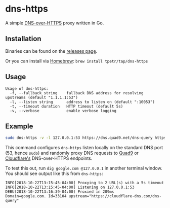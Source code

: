 # dns-https

A simple [DNS-over-HTTPS](https://en.wikipedia.org/wiki/DNS_over_HTTPS) proxy written in Go.

## Installation

Binaries can be found on the [releases page](https://github.com/tpetr/dns-https/releases).

Or you can install via [Homebrew](https://brew.sh/): `brew install tpetr/tap/dns-https`

## Usage

```
Usage of dns-https:
  -f, --fallback string    fallback DNS address for resolving upstreams (default "1.1.1.1:53")
  -l, --listen string      address to listen on (default ":10053")
  -t, --timeout duration   HTTP timeout (default 5s)
  -v, --verbose            enable verbose logging
```

## Example

```bash
sudo dns-https -v -l 127.0.0.1:53 https://dns.quad9.net/dns-query https://cloudflare-dns.com/dns-query
```

This command configures `dns-https` listen locally on the standard DNS port (53, hence `sudo`) and randomly proxy DNS requests to [Quad9](https://www.quad9.net/doh-quad9-dns-servers/) or [Cloudflare's](https://developers.cloudflare.com/1.1.1.1/dns-over-https/) DNS-over-HTTPS endpoints.

To test this out, run `dig google.com @127.0.0.1` in another terminal window. You should see output like this from `dns-https`:

```
INFO[2018-10-22T13:15:45-04:00] Proxying to 2 URL(s) with a 5s timeout
INFO[2018-10-22T13:15:45-04:00] Listening on 127.0.0.1:53
DEBU[2018-10-22T13:16:39-04:00] Proxied in 209ms                              Domain=google.com. Id=33104 upstream="https://cloudflare-dns.com/dns-query"
```
